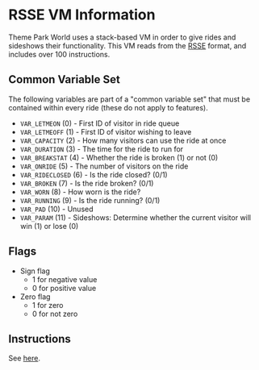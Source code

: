 # RSSE VM Information

Theme Park World uses a stack-based VM in order to give rides and sideshows their functionality. This VM reads from the [RSSE](https://github.com/ThemeParkWorld/OpenTPW/wiki/RSSE-(Ride-&-Sideshow-Script-Engine)) format, and includes over 100 instructions.

## Common Variable Set

The following variables are part of a "common variable set" that must be contained within every ride (these do not apply to features).

- `VAR_LETMEON` (0) - First ID of visitor in ride queue
- `VAR_LETMEOFF` (1) - First ID of visitor wishing to leave
- `VAR_CAPACITY` (2) - How many visitors can use the ride at once
- `VAR_DURATION` (3) - The time for the ride to run for
- `VAR_BREAKSTAT` (4) - Whether the ride is broken (1) or not (0)
- `VAR_ONRIDE` (5) - The number of visitors on the ride
- `VAR_RIDECLOSED` (6) - Is the ride closed? (0/1)
- `VAR_BROKEN` (7) - Is the ride broken? (0/1)
- `VAR_WORN` (8) - How worn is the ride?
- `VAR_RUNNING` (9) - Is the ride running? (0/1)
- `VAR_PAD` (10) - Unused
- `VAR_PARAM` (11) - Sideshows: Determine whether the current visitor will win (1) or lose (0)

## Flags

- Sign flag
  - 1 for negative value
  - 0 for positive value
- Zero flag
  - 1 for zero
  - 0 for not zero

## Instructions

See [here](/formats/rsse-vm-instructions.html).
